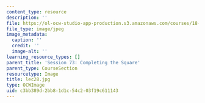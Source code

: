 ```yaml
---
content_type: resource
description: ''
file: https://ol-ocw-studio-app-production.s3.amazonaws.com/courses/18-01sc-single-variable-calculus-fall-2010/c3bb389d2bb81d1c54c203f19c611143_lec28.jpg
file_type: image/jpeg
image_metadata:
  caption: ''
  credit: ''
  image-alt: ''
learning_resource_types: []
parent_title: 'Session 73: Completing the Square'
parent_type: CourseSection
resourcetype: Image
title: lec28.jpg
type: OCWImage
uid: c3bb389d-2bb8-1d1c-54c2-03f19c611143
---
```

